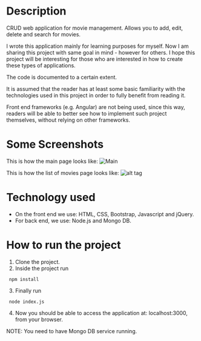 # Description

CRUD web application for movie management. Allows you to add, edit, delete and search for movies.

I wrote this application mainly for learning purposes for myself. Now I am sharing this project
with same goal in mind - however for others. I hope this project will be interesting for those
who are interested in how to create these types of applications.

The code is documented to a certain extent.

It is assumed that the reader has at least some basic familiarity with the technologies used in this project in order to fully benefit from reading it.

Front end frameworks (e.g. Angular) are not being used, since this way, readers will be able to better see how to implement such project themselves, without relying on other frameworks.

# Some Screenshots

This is how the main page looks like:
![Main](https://github.com/giorgim/MovieManagementApp/blob/master/img/main.png)

This is how the list of movies page looks like:
![alt tag](https://github.com/giorgim/MovieManagementApp/blob/master/img/list.png)


# Technology used

* On the front end we use: HTML, CSS, Bootstrap, Javascript and jQuery.
* For back end, we use: Node.js and Mongo DB.

# How to run the project

1. Clone the project.
2. Inside the project run

  ` npm install` 

3. Finally run

  ` node index.js` 

4. Now you should be able to access the application at: localhost:3000, from your browser.

NOTE: You need to have Mongo DB service running.
